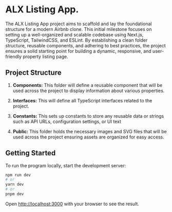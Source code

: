 # ALX Listing App.

The ALX Listing App project aims to scaffold and lay the foundational structure for a modern Airbnb clone. This initial milestone focuses on setting up a well-organized and scalable codebase using Next.js, TypeScript, TailwindCSS, and ESLint. By establishing a clean folder structure, reusable components, and adhering to best practices, the project ensures a solid starting point for building a dynamic, responsive, and user-friendly property listing page.

## Project Structure

1. __Components:__ This folder will define a reusable component that will be used across the project to display information about various properties.

2. __Interfaces:__ This will define all TypeScript interfaces related to the project.

3. __Constants:__ This sets up constants to store any reusable data or strings such as API URLs, configuration settings, or UI text

4. __Public:__ This folder holds the necessary images and SVG files that will be used across the project ensuring assets are organized for easy access.


## Getting Started

To run the program locally, start the development server:

```bash
npm run dev
# or
yarn dev
# or
pnpm dev
```

Open [http://localhost:3000](http://localhost:3000) with your browser to see the result.
